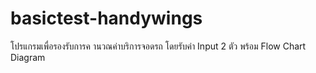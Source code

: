 # basictest-handywings
โปรแกรมเพื่อรองรับการค านวณค่าบริการจอดรถ โดยรับค่า Input 2 ตัว  พร้อม  Flow Chart Diagram 
